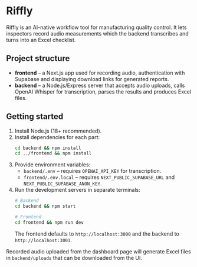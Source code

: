 # Riffly

Riffly is an AI-native workflow tool for manufacturing quality control. It lets inspectors record audio measurements which the backend transcribes and turns into an Excel checklist.

## Project structure

- **frontend** – a Next.js app used for recording audio, authentication with Supabase and displaying download links for generated reports.
- **backend** – a Node.js/Express server that accepts audio uploads, calls OpenAI Whisper for transcription, parses the results and produces Excel files.

## Getting started

1. Install Node.js (18+ recommended).
2. Install dependencies for each part:
   ```bash
   cd backend && npm install
   cd ../frontend && npm install
   ```
3. Provide environment variables:
   - `backend/.env` – requires `OPENAI_API_KEY` for transcription.
   - `frontend/.env.local` – requires `NEXT_PUBLIC_SUPABASE_URL` and `NEXT_PUBLIC_SUPABASE_ANON_KEY`.
4. Run the development servers in separate terminals:
   ```bash
   # Backend
   cd backend && npm start

   # Frontend
   cd frontend && npm run dev
   ```
   The frontend defaults to `http://localhost:3000` and the backend to `http://localhost:3001`.

Recorded audio uploaded from the dashboard page will generate Excel files in `backend/uploads` that can be downloaded from the UI.
